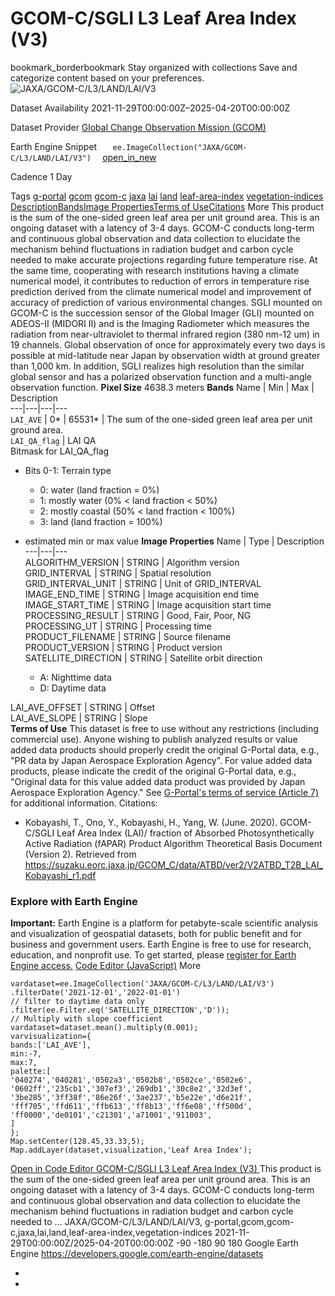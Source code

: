  
#  GCOM-C/SGLI L3 Leaf Area Index (V3) 
bookmark_borderbookmark Stay organized with collections  Save and categorize content based on your preferences.
![JAXA/GCOM-C/L3/LAND/LAI/V3](https://developers.google.com/earth-engine/datasets/images/JAXA/JAXA_GCOM-C_L3_LAND_LAI_V3_sample.png) 

Dataset Availability
    2021-11-29T00:00:00Z–2025-04-20T00:00:00Z 

Dataset Provider
     [ Global Change Observation Mission (GCOM) ](https://suzaku.eorc.jaxa.jp/GCOM/index.html) 

Earth Engine Snippet
     `    ee.ImageCollection("JAXA/GCOM-C/L3/LAND/LAI/V3")   ` [ open_in_new ](https://code.earthengine.google.com/?scriptPath=Examples:Datasets/JAXA/JAXA_GCOM-C_L3_LAND_LAI_V3) 

Cadence
    1 Day 

Tags
     [g-portal](https://developers.google.com/earth-engine/datasets/tags/g-portal) [gcom](https://developers.google.com/earth-engine/datasets/tags/gcom) [gcom-c](https://developers.google.com/earth-engine/datasets/tags/gcom-c) [jaxa](https://developers.google.com/earth-engine/datasets/tags/jaxa) [lai](https://developers.google.com/earth-engine/datasets/tags/lai) [land](https://developers.google.com/earth-engine/datasets/tags/land) [leaf-area-index](https://developers.google.com/earth-engine/datasets/tags/leaf-area-index) [vegetation-indices](https://developers.google.com/earth-engine/datasets/tags/vegetation-indices)
[Description](https://developers.google.com/earth-engine/datasets/catalog/JAXA_GCOM-C_L3_LAND_LAI_V3#description)[Bands](https://developers.google.com/earth-engine/datasets/catalog/JAXA_GCOM-C_L3_LAND_LAI_V3#bands)[Image Properties](https://developers.google.com/earth-engine/datasets/catalog/JAXA_GCOM-C_L3_LAND_LAI_V3#image-properties)[Terms of Use](https://developers.google.com/earth-engine/datasets/catalog/JAXA_GCOM-C_L3_LAND_LAI_V3#terms-of-use)[Citations](https://developers.google.com/earth-engine/datasets/catalog/JAXA_GCOM-C_L3_LAND_LAI_V3#citations) More
This product is the sum of the one-sided green leaf area per unit ground area.
This is an ongoing dataset with a latency of 3-4 days.
GCOM-C conducts long-term and continuous global observation and data collection to elucidate the mechanism behind fluctuations in radiation budget and carbon cycle needed to make accurate projections regarding future temperature rise. At the same time, cooperating with research institutions having a climate numerical model, it contributes to reduction of errors in temperature rise prediction derived from the climate numerical model and improvement of accuracy of prediction of various environmental changes. SGLI mounted on GCOM-C is the succession sensor of the Global Imager (GLI) mounted on ADEOS-II (MIDORI II) and is the Imaging Radiometer which measures the radiation from near-ultraviolet to thermal infrared region (380 nm-12 um) in 19 channels. Global observation of once for approximately every two days is possible at mid-latitude near Japan by observation width at ground greater than 1,000 km. In addition, SGLI realizes high resolution than the similar global sensor and has a polarized observation function and a multi-angle observation function.
**Pixel Size** 4638.3 meters 
**Bands**
Name | Min | Max | Description  
---|---|---|---  
`LAI_AVE` |  0*  |  65531*  | The sum of the one-sided green leaf area per unit ground area.  
`LAI_QA_flag` | LAI QA  
Bitmask for LAI_QA_flag
  * Bits 0-1: Terrain type 
    * 0: water (land fraction = 0%)
    * 1: mostly water (0% < land fraction < 50%)
    * 2: mostly coastal (50% < land fraction < 100%)
    * 3: land (land fraction = 100%)

  
* estimated min or max value 
**Image Properties**
Name | Type | Description  
---|---|---  
ALGORITHM_VERSION | STRING | Algorithm version  
GRID_INTERVAL | STRING | Spatial resolution  
GRID_INTERVAL_UNIT | STRING | Unit of GRID_INTERVAL  
IMAGE_END_TIME | STRING | Image acquisition end time  
IMAGE_START_TIME | STRING | Image acquisition start time  
PROCESSING_RESULT | STRING | Good, Fair, Poor, NG  
PROCESSING_UT | STRING | Processing time  
PRODUCT_FILENAME | STRING | Source filename  
PRODUCT_VERSION | STRING | Product version  
SATELLITE_DIRECTION | STRING | Satellite orbit direction
  * A: Nighttime data
  * D: Daytime data

  
LAI_AVE_OFFSET | STRING | Offset  
LAI_AVE_SLOPE | STRING | Slope  
**Terms of Use**
This dataset is free to use without any restrictions (including commercial use). Anyone wishing to publish analyzed results or value added data products should properly credit the original G-Portal data, e.g., "PR data by Japan Aerospace Exploration Agency". For value added data products, please indicate the credit of the original G-Portal data, e.g., "Original data for this value added data product was provided by Japan Aerospace Exploration Agency."
See [G-Portal's terms of service (Article 7)](https://gportal.jaxa.jp/gpr/index/eula?lang=en) for additional information.
Citations:
  * Kobayashi, T., Ono, Y., Kobayashi, H., Yang, W. (June. 2020). GCOM-C/SGLI Leaf Area Index (LAI)/ fraction of Absorbed Photosynthetically Active Radiation (fAPAR) Product Algorithm Theoretical Basis Document (Version 2). Retrieved from <https://suzaku.eorc.jaxa.jp/GCOM_C/data/ATBD/ver2/V2ATBD_T2B_LAI_Kobayashi_r1.pdf>


### Explore with Earth Engine
**Important:** Earth Engine is a platform for petabyte-scale scientific analysis and visualization of geospatial datasets, both for public benefit and for business and government users. Earth Engine is free to use for research, education, and nonprofit use. To get started, please [register for Earth Engine access.](https://console.cloud.google.com/earth-engine)
[Code Editor (JavaScript)](https://developers.google.com/earth-engine/datasets/catalog/JAXA_GCOM-C_L3_LAND_LAI_V3#code-editor-javascript-sample) More
```
vardataset=ee.ImageCollection('JAXA/GCOM-C/L3/LAND/LAI/V3')
.filterDate('2021-12-01','2022-01-01')
// filter to daytime data only
.filter(ee.Filter.eq('SATELLITE_DIRECTION','D'));
// Multiply with slope coefficient
vardataset=dataset.mean().multiply(0.001);
varvisualization={
bands:['LAI_AVE'],
min:-7,
max:7,
palette:[
'040274','040281','0502a3','0502b8','0502ce','0502e6',
'0602ff','235cb1','307ef3','269db1','30c8e2','32d3ef',
'3be285','3ff38f','86e26f','3ae237','b5e22e','d6e21f',
'fff705','ffd611','ffb613','ff8b13','ff6e08','ff500d',
'ff0000','de0101','c21301','a71001','911003',
]
};
Map.setCenter(128.45,33.33,5);
Map.addLayer(dataset,visualization,'Leaf Area Index');
```
[ Open in Code Editor ](https://code.earthengine.google.com/?scriptPath=Examples:Datasets/JAXA/JAXA_GCOM-C_L3_LAND_LAI_V3)
[ GCOM-C/SGLI L3 Leaf Area Index (V3) ](https://developers.google.com/earth-engine/datasets/catalog/JAXA_GCOM-C_L3_LAND_LAI_V3)
This product is the sum of the one-sided green leaf area per unit ground area. This is an ongoing dataset with a latency of 3-4 days. GCOM-C conducts long-term and continuous global observation and data collection to elucidate the mechanism behind fluctuations in radiation budget and carbon cycle needed to …
JAXA/GCOM-C/L3/LAND/LAI/V3, g-portal,gcom,gcom-c,jaxa,lai,land,leaf-area-index,vegetation-indices 
2021-11-29T00:00:00Z/2025-04-20T00:00:00Z
-90 -180 90 180 
Google Earth Engine
https://developers.google.com/earth-engine/datasets
  * [ ](https://doi.org/https://suzaku.eorc.jaxa.jp/GCOM/index.html)
  * [ ](https://doi.org/https://developers.google.com/earth-engine/datasets/catalog/JAXA_GCOM-C_L3_LAND_LAI_V3)


